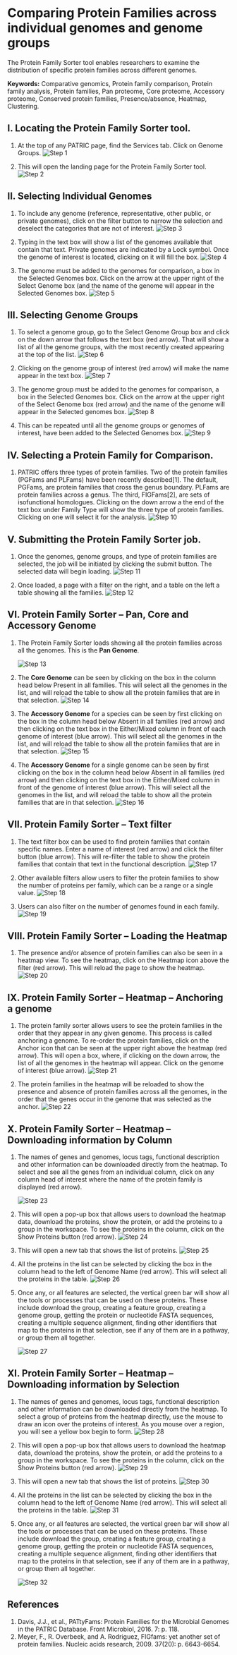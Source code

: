 # Comparing Protein Families across individual genomes and genome groups

The Protein Family Sorter tool enables researchers to examine the distribution of specific protein families across different genomes.

**Keywords:** Comparative genomics, Protein family comparison, Protein family analysis, Protein families, Pan proteome, Core proteome, Accessory proteome, Conserved protein families, Presence/absence, Heatmap, Clustering. 

## I.  Locating the Protein Family Sorter tool.
1. At the top of any PATRIC page, find the Services tab. Click on Genome Groups.
![Step 1](./images/image1.png)

2. This will open the landing page for the Protein Family Sorter tool.
![Step 2](./images/image2.png)

## II. Selecting Individual Genomes
1. To include any genome (reference, representative, other public, or private genomes), click on the filter button to narrow the selection and deselect the categories that are not of interest. 
![Step 3](./images/image3.png)

2. Typing in the text box will show a list of the genomes available that contain that text.  Private genomes are indicated by a Lock symbol.  Once the genome of interest is located, clicking on it will fill the box.
![Step 4](./images/image4.png)

3. The genome must be added to the genomes for comparison, a box in the Selected Genomes box. Click on the arrow at the upper right of the Select Genome box (and the name of the genome will appear in the Selected Genomes box.
![Step 5](./images/image5.png)

## III. Selecting Genome Groups
1. To select a genome group, go to the Select Genome Group box and click on the down arrow that follows the text box (red arrow).  That will show a list of all the genome groups, with the most recently created appearing at the top of the list.
![Step 6](./images/image6.png)

2. Clicking on the genome group of interest (red arrow) will make the name appear in the text box.
![Step 7](./images/image7.png)

3. The genome group must be added to the genomes for comparison, a box in the Selected Genomes box. Click on the arrow at the upper right of the Select Genome box (red arrow) and the name of the genome will appear in the Selected genomes box.
![Step 8](./images/image8.png)

4. This can be repeated until all the genome groups or genomes of interest, have been added to the Selected Genomes box.
![Step 9](./images/image9.png)

## IV. Selecting a Protein Family for Comparison.
1. PATRIC offers three types of protein families.  Two of the protein families (PGFams and PLFams) have been recently described[1].  The default, PGFams, are protein families that cross the genus boundary.  PLFams are protein families across a genus.  The third, FIGFams[2], are sets of isofunctional homologues.  Clicking on the down arrow a the end of the text box under Family Type will show the three type of protein families.  Clicking on one will select it for the analysis.
![Step 10](./images/image10.png)

## V. Submitting the Protein Family Sorter job.
1. Once the genomes, genome groups, and type of protein families are selected, the job will be initiated by clicking the submit button.  The selected data will begin loading.
![Step 11](./images/image11.png)

2. Once loaded, a page with a filter on the right, and a table on the left a table showing all the families.
![Step 12](./images/image12.png)

## VI. Protein Family Sorter – Pan, Core and Accessory Genome
1. The Protein Family Sorter loads showing all the protein families across all the genomes.  This is the **Pan Genome**.

    ![Step 13](./images/image13.png)

2. The **Core Genome** can be seen by clicking on the box in the column head below Present in all families.  This will select all the genomes in the list, and will reload the table to show all the protein families that are in that selection.
![Step 14](./images/image14.png)

3. The **Accessory Genome** for a species can be seen by first clicking on the box in the column head below Absent in all families (red arrow) and then clicking on the text box in the Either/Mixed column in front of each genome of interest (blue arrow).  This will select all the genomes in the list, and will reload the table to show all the protein families that are in that selection.
![Step 15](./images/image15.png)

4. The **Accessory Genome** for a single genome can be seen by first clicking on the box in the column head below Absent in all families (red arrow) and then clicking on the text box in the Either/Mixed column in front of the genome of interest (blue arrow).  This will select all the genomes in the list, and will reload the table to show all the protein families that are in that selection.
![Step 16](./images/image16.png)

## VII. Protein Family Sorter – Text filter
1. The text filter box can be used to find protein families that contain specific names.  Enter a name of interest (red arrow) and click the filter button (blue arrow).  This will re-filter the table to show the protein families that contain that text in the functional description.
![Step 17](./images/image17.png)

2. Other available filters allow users to filter the protein families to show the number of proteins per family, which can be a range or a single value.
![Step 18](./images/image18.png)

3. Users can also filter on the number of genomes found in each family.
![Step 19](./images/image19.png)

## VIII. Protein Family Sorter – Loading the Heatmap
1. The presence and/or absence of protein families can also be seen in a heatmap view.  To see the heatmap, click on the Heatmap icon above the filter (red arrow).  This will reload the page to show the heatmap.
![Step 20](./images/image20.png)

## IX. Protein Family Sorter – Heatmap – Anchoring a genome
1. The protein family sorter allows users to see the protein families in the order that they appear in any given genome.  This process is called anchoring a genome.  To re-order the protein families, click on the Anchor icon that can be seen at the upper right above the heatmap (red arrow).  This will open a box, where, if clicking on the down arrow, the list of all the genomes in the heatmap will appear.  Click on the genome of interest (blue arrow). 
![Step 21](./images/image21.png)

2. The protein families in the heatmap will be reloaded to show the presence and absence of protein families across all the genomes, in the order that the genes occur in the genome that was selected as the anchor.
![Step 22](./images/image22.png)

## X. Protein Family Sorter – Heatmap – Downloading information by Column
1. The names of genes and genomes, locus tags, functional description and other information can be downloaded directly from the heatmap.  To select and see all the genes from an individual column, click on any column head of interest where the name of the protein family is displayed (red arrow).

    ![Step 23](./images/image23.png)

2. This will open a pop-up box that allows users to download the heatmap data, download the proteins, show the protein, or add the proteins to a group in the workspace.  To see the proteins in the column, click on the Show Proteins button (red arrow).
![Step 24](./images/image24.png)

3. This will open a new tab that shows the list of proteins.
![Step 25](./images/image25.png)

4. All the proteins in the list can be selected by clicking the box in the column head to the left of Genome Name (red arrow).  This will select all the proteins in the table.
![Step 26](./images/image26.png)

5. Once any, or all features are selected, the vertical green bar will show all the tools or processes that can be used on these proteins.  These include download the group, creating a feature group, creating a genome group, getting the protein or nucleotide FASTA sequences, creating a multiple sequence alignment, finding other identifiers that map to the proteins in that selection, see if any of them are in a pathway, or group them all together.

    ![Step 27](./images/image27.png)

## XI. Protein Family Sorter – Heatmap – Downloading information by Selection
1. The names of genes and genomes, locus tags, functional description and other information can be downloaded directly from the heatmap.  To select a group of proteins from the heatmap directly, use the mouse to draw an icon over the proteins of interest.  As you mouse over a region, you will see a yellow box begin to form.
![Step 28](./images/image28.png)

2. This will open a pop-up box that allows users to download the heatmap data, download the proteins, show the protein, or add the proteins to a group in the workspace.  To see the proteins in the column, click on the Show Proteins button (red arrow).
![Step 29](./images/image24.png)

3. This will open a new tab that shows the list of proteins.
![Step 30](./images/image25.png)

4. All the proteins in the list can be selected by clicking the box in the column head to the left of Genome Name (red arrow).  This will select all the proteins in the table.
![Step 31](./images/image26.png)

5. Once any, or all features are selected, the vertical green bar will show all the tools or processes that can be used on these proteins.  These include download the group, creating a feature group, creating a genome group, getting the protein or nucleotide FASTA sequences, creating a multiple sequence alignment, finding other identifiers that map to the proteins in that selection, see if any of them are in a pathway, or group them all together.

    ![Step 32](./images/image27.png)


## References
1. Davis, J.J., et al., PATtyFams: Protein Families for the Microbial Genomes in the PATRIC Database. Front Microbiol, 2016. 7: p. 118.
2. Meyer, F., R. Overbeek, and A. Rodriguez, FIGfams: yet another set of protein families. Nucleic acids research, 2009. 37(20): p. 6643-6654.
